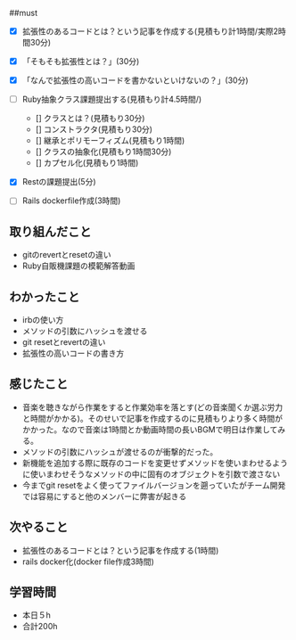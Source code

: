 ##must
- [x]  拡張性のあるコードとは？という記事を作成する(見積もり計1時間/実際2時間30分)
  - [x]  「そもそも拡張性とは？」(30分)
  - [x]  「なんで拡張性の高いコードを書かないといけないの？」(30分)
- [ ] Ruby抽象クラス課題提出する(見積もり計4.5時間/)
  - [] クラスとは？(見積もり30分)
  - [] コンストラクタ(見積もり30分)
  - [] 継承とポリモーフィズム(見積もり1時間)
  - [] クラスの抽象化(見積もり1時間30分)
  - [] カプセル化(見積もり1時間)
- [x]  Restの課題提出(5分)
- [ ]  Rails dockerfile作成(3時間)


## 取り組んだこと
  - gitのrevertとresetの違い
  - Ruby自販機課題の模範解答動画
## わかったこと
- irbの使い方
- メソッドの引数にハッシュを渡せる
- git resetとrevertの違い
- 拡張性の高いコードの書き方

## 感じたこと
  - 音楽を聴きながら作業をすると作業効率を落とす(どの音楽聞くか選ぶ労力と時間がかかる)。そのせいで記事を作成するのに見積もりより多く時間がかかった。なので音楽は1時間とか動画時間の長いBGMで明日は作業してみる。
  - メソッドの引数にハッシュが渡せるのが衝撃的だった。
  - 新機能を追加する際に既存のコードを変更せずメソッドを使いまわせるように使いまわせそうなメソッドの中に固有のオブジェクトを引数で渡さない
  - 今までgit resetをよく使ってファイルバージョンを遡っていたがチーム開発では容易にすると他のメンバーに弊害が起きる
    
## 次やること
  - 拡張性のあるコードとは？という記事を作成する(1時間)
  - rails docker化(docker file作成3時間)
 

## 学習時間
  - 本日５h
  - 合計200h
